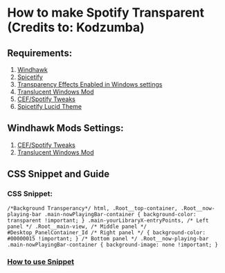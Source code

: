 # How to make Spotify Transparent (Credits to: Kodzumba)

## Requirements:
1) [Windhawk](https://windhawk.net/)
2) [Spicetify](https://spicetify.app/docs/getting-started/)
3) [Transparency Effects Enabled in Windows settings](https://de4uth.org/TransparencyEffects.png)
4) [Translucent Windows Mod](https://windhawk.net/mods/translucent-windows)
5) [CEF/Spotify Tweaks](https://windhawk.net/mods/cef-titlebar-enabler-universal)
6) [Spicetify Lucid Theme](https://github.com/sanoojes/Spicetify-Lucid#installation)

## Windhawk Mods Settings:
1) [CEF/Spotify Tweaks](https://de4uth.org/spotifyconfig.mp4)
2) [Translucent Windows Mod](https://de4uth.org/wtconfig.mp4)

## CSS Snippet and Guide <br>

### CSS Snippet: <br>

```
/*Background Transperancy*/ html, .Root__top-container, .Root__now-playing-bar .main-nowPlayingBar-container { background-color: transparent !important; } .main-yourLibraryX-entryPoints, /* Left panel */ .Root__main-view, /* Middle panel */ #Desktop_PanelContainer_Id /* Right panel */ { background-color: #00000015 !important; } /* Bottom panel */ .Root__now-playing-bar .main-nowPlayingBar-container { background-image: none !important; }
```

### [How to use Snippet](https://de4uth.org/csssinp.mp4)


